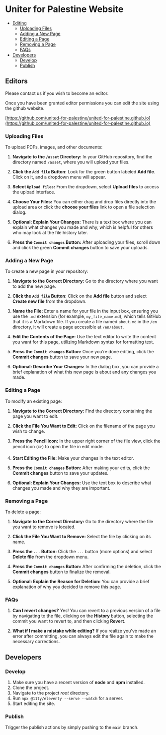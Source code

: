 # Uniter for Palestine Website

- [Editing](#editing)
  - [Uploading Files](#uploading-files)
  - [Adding a New Page](#adding-a-new-page)
  - [Editing a Page](#editing-a-page)
  - [Removing a Page](#removing-a-page)
  - [FAQs](#faqs)
- [Developers](#developers)
  - [Develop](#develop)
  - [Publish](#publish)

## Editors

Please contact us if you wish to become an editor.

Once you have been granted editor permissions you can edit the site using the
github website.

[https://github.com/united-for-palestine/united-for-palestine.github.io](https://github.com/united-for-palestine/united-for-palestine.github.io)

### Uploading Files

To upload PDFs, images, and other documents:

1. **Navigate to the `/asset` Directory:** In your GitHub repository, find the directory named `/asset`, where you will upload your files.

2. **Click the `Add file` Button:** Look for the green button labeled **Add file**. Click on it, and a dropdown menu will appear.

3. **Select `Upload files`:** From the dropdown, select **Upload files** to access the upload interface.

4. **Choose Your Files:** You can either drag and drop files directly into the upload area or click the **choose your files** link to open a file selection dialog.

5. **Optional: Explain Your Changes:** There is a text box where you can explain what changes you made and why, which is helpful for others who may look at the file history later.

6. **Press the `Commit changes` Button:** After uploading your files, scroll down and click the green **Commit changes** button to save your uploads.

### Adding a New Page

To create a new page in your repository:

1. **Navigate to the Correct Directory:** Go to the directory where you want to add the new page.

2. **Click the `Add file` Button:** Click on the **Add file** button and select **Create new file** from the dropdown.

3. **Name the File:** Enter a name for your file in the input box, ensuring you use the `.md` extension (for example, `my_file_name.md`), which tells GitHub that it is a Markdown file. If you create a file named `about.md` in the `/en` directory, it will create a page accessible at `/en/about`.

4. **Edit the Contents of the Page:** Use the text editor to write the content you want for this page, utilizing Markdown syntax for formatting text.

5. **Press the `Commit changes` Button:** Once you’re done editing, click the **Commit changes** button to save your new page.

6. **Optional: Describe Your Changes:** In the dialog box, you can provide a brief explanation of what this new page is about and any changes you made.

### Editing a Page

To modify an existing page:

1. **Navigate to the Correct Directory:** Find the directory containing the page you want to edit.

2. **Click the File You Want to Edit:** Click on the filename of the page you wish to change.

3. **Press the Pencil Icon:** In the upper right corner of the file view, click the pencil icon (✏️) to open the file in edit mode.

4. **Start Editing the File:** Make your changes in the text editor.

5. **Press the `Commit changes` Button:** After making your edits, click the **Commit changes** button to save your updates.

6. **Optional: Explain Your Changes:** Use the text box to describe what changes you made and why they are important.

### Removing a Page

To delete a page:

1. **Navigate to the Correct Directory:** Go to the directory where the file you want to remove is located.

2. **Click the File You Want to Remove:** Select the file by clicking on its name.

3. **Press the `...` Button:** Click the `...` button (more options) and select **Delete file** from the dropdown menu.

4. **Press the `Commit changes` Button:** After confirming the deletion, click the **Commit changes** button to finalize the removal.

5. **Optional: Explain the Reason for Deletion:** You can provide a brief explanation of why you decided to remove this page.

### FAQs

1. **Can I revert changes?** Yes! You can revert to a previous version of a file by navigating to the file, clicking on the **History** button, selecting the commit you want to revert to, and then clicking **Revert**.

2. **What if I make a mistake while editing?** If you realize you've made an error after committing, you can always edit the file again to make the necessary corrections.

## Developers

### Develop

1. Make sure you have a recent version of **node** and **npm** installed.
2. Clone the project.
3. Navigate to the project _root_ directory.
4. Run `npx @11ty/eleventy --serve --watch` for a server.
5. Start editing the site.

### Publish

Trigger the publish actions by simply pushing to the `main` branch.
